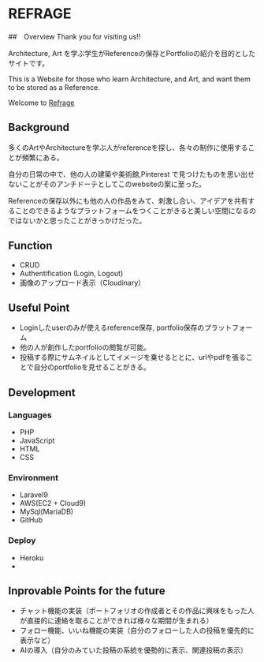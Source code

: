 # REFRAGE

##　Overview
Thank you for visiting us!!

Architecture, Art を学ぶ学生がReferenceの保存とPortfolioの紹介を目的としたサイトです。

This is a Website for those who learn Architecture, and Art, and want them to be stored as a Reference.

Welcome to [Refrage](https://refrage-5b3ea43b7e8e.herokuapp.com/)

## Background
多くのArtやArchitectureを学ぶ人がreferenceを探し、各々の制作に使用することが頻繁にある。

自分の日常の中で、他の人の建築や美術館,Pinterest で見つけたものを思い出せないことがそのアンチドーテとしてこのwebsiteの案に至った。

Referenceの保存以外にも他の人の作品をみて、刺激し合い、アイデアを共有することのできるようなプラットフォームをつくことがきると美しい空間になるのではないかと思ったことがきっかけだった。

## Function
- CRUD
- Authentification (Login, Logout)
- 画像のアップロード表示（Cloudinary）

## Useful Point
- Loginしたuserのみが使えるreference保存, portfolio保存のプラットフォーム
- 他の人が創作したportfolioの閲覧が可能。
- 投稿する際にサムネイルとしてイメージを乗せるととに、urlやpdfを張ることで自分のportfolioを見せることがきる。

## Development
### Languages
- PHP
- JavaScript
- HTML
- CSS

### Environment
- Laravel9
- AWS(EC2 + Cloud9)
- MySql(MariaDB)
- GitHub

### Deploy
- Heroku
- 
## Inprovable Points for the future
- チャット機能の実装（ポートフォリオの作成者とその作品に興味をもった人が直接的に連絡を取ることができれば様々な期間が生まれる）
- フォロー機能、いいね機能の実装（自分のフォローした人の投稿を優先的に表示など）
- AIの導入（自分のみていた投稿の系統を優勢的に表示、関連投稿の表示）

